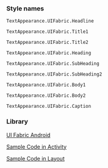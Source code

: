 ### Style names

`TextAppearance.UIFabric.Headline`

`TextAppearance.UIFabric.Title1`

`TextAppearance.UIFabric.Title2`

`TextAppearance.UIFabric.Heading`

`TextAppearance.UIFabric.SubHeading`

`TextAppearance.UIFabric.SubHeading2`

`TextAppearance.UIFabric.Body1`

`TextAppearance.UIFabric.Body2`

`TextAppearance.UIFabric.Caption`

### Library

[UI Fabric Android](https://github.com/OfficeDev/ui-fabric-android)

[Sample Code in Activity](https://github.com/OfficeDev/ui-fabric-android/blob/master/OfficeUIFabric.Demo/src/main/java/com/microsoft/officeuifabricdemo/demos/TypographyActivity.kt)

[Sample Code in Layout](https://github.com/OfficeDev/ui-fabric-android/blob/master/OfficeUIFabric.Demo/src/main/res/layout/activity_typography.xml)
